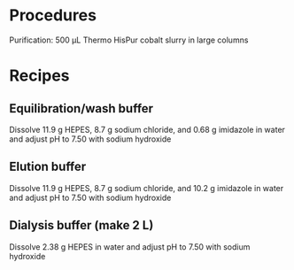# Procedures 

Purification: 500 µL Thermo HisPur cobalt slurry in large columns 

# Recipes 

## Equilibration/wash buffer 

Dissolve 11.9 g HEPES, 8.7 g sodium chloride, and 0.68 g imidazole in water and adjust pH to 7.50 with sodium hydroxide 

## Elution buffer 

Dissolve 11.9 g HEPES, 8.7 g sodium chloride, and 10.2 g imidazole in water and adjust pH to 7.50 with sodium hydroxide 

## Dialysis buffer (make 2 L)

Dissolve 2.38 g HEPES in water and adjust pH to 7.50 with sodium hydroxide 

